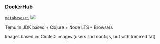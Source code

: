 ### DockerHub
[`metabase/ci`](https://hub.docker.com/repository/docker/metabase/ci)
[![](https://images.microbadger.com/badges/version/metabase/ci.svg)](https://microbadger.com/images/metabase/ci)

Temurin JDK based + Clojure + Node LTS + Browsers

Images based on CircleCI images (users and configs, but with trimmed fat)
